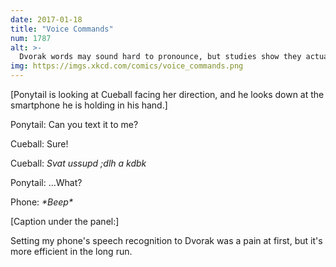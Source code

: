 ```yaml
---
date: 2017-01-18
title: "Voice Commands"
num: 1787
alt: >-
  Dvorak words may sound hard to pronounce, but studies show they actually put less stress on the vocal cords.
img: https://imgs.xkcd.com/comics/voice_commands.png
---
```

[Ponytail is looking at Cueball facing her direction, and he looks down at the smartphone he is holding in his hand.]

Ponytail: Can you text it to me?

Cueball: Sure!

Cueball: *Svat ussupd ;dlh a kdbk*

Ponytail: ...What?

Phone: *\*Beep\**

[Caption under the panel:]

Setting my phone's speech recognition to Dvorak was a pain at first, but it's more efficient in the long run.